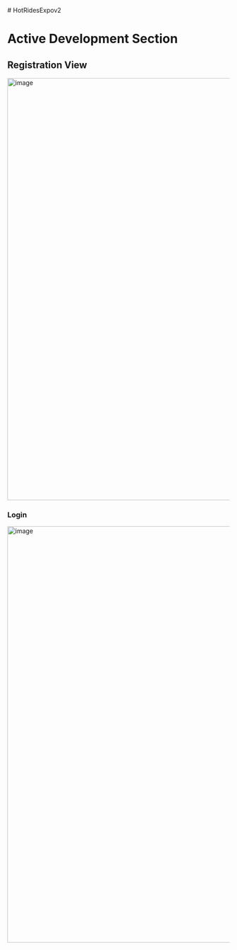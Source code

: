 
#   H o t R i d e s E x p o v 2 
# Active Development Section

## Registration View
 <img width="954" alt="image" src="https://github.com/DevSlowz/HotRidesExpov2/assets/91501848/f104f931-5507-4245-a7fe-ad8a6ae3162e">
### Login
<img width="941" alt="image" src="https://github.com/DevSlowz/HotRidesExpov2/assets/91501848/81a3a0e1-7d63-4698-92f5-ca4806766ba2">




 
